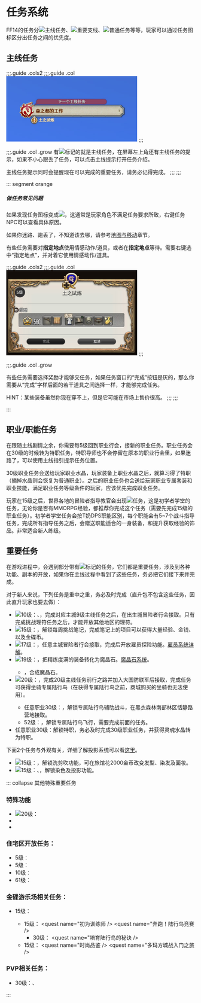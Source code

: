 # 任务系统

FF14的任务分<img src="/images/icons/061412.png" class="no-zoom" />主线任务、<img src="/images/icons/061419.png" class="no-zoom" />重要支线、<img src="/images/icons/061411.png" class="no-zoom" />普通任务等等，玩家可以通过任务图标区分出任务之间的优先度。

## 主线任务

;;;.guide .cols2
;;;.guide .col
<img src="./quest.assets/main_hint.jpg" width="350"/>
;;;

;;;.guide .col .grow
有<img src="/images/icons/061412.png" class="no-zoom" />标记的就是主线任务，在屏幕左上角还有主线任务的提示，如果不小心跟丢了任务，可以点击主线提示打开任务介绍。

主线任务提示同时会提醒现在可以完成的重要任务，请务必记得完成。
;;;
;;;

::: segment orange

##### 做任务常见问题

如果发现任务图标变成<img src="/images/icons/071013.png" class="no-zoom" />，这通常是玩家角色不满足任务要求所致，右键任务NPC可以查看具体原因。

如果你迷路、跑丢了，不知道该去哪，请参考[地图与移动](/basic/map.html)章节。

有些任务需要对**指定地点**使用情感动作/道具，或者在**指定地点**等待。需要右键选中“指定地点”，并对着它使用情感动作/道具。

;;;.guide .cols2
;;;.guide .col
<img src="./quest.assets/quest_choice.jpg" width="350"/>
;;;

;;;.guide .col .grow

有些任务需要选择奖励才能够交任务，如果任务窗口的“完成”按钮是灰的，那么你需要从“完成”字样后面的若干道具之间选择一样，才能够完成任务。

HINT：某些装备虽然你现在穿不上，但是它可能在市场上售价很高。
;;;
;;;

:::

## 职业/职能任务

在跟随主线剧情之余，你需要每5级回到职业行会，接新的职业任务。职业任务会在30级的时候转为特职任务，特职导师也不会停留在原本的职业行会里，如果迷路了，可以使用主线指引提示任务位置。

30级职业任务会送给玩家职业水晶，玩家装备上职业水晶之后，就算习得了特职（摘掉水晶则会恢复为普通职业）。之后的职业任务也会送给玩家职业专属套装和职业技能，满足职业任务等级条件的玩家，应该优先完成职业任务。

玩家在15级之后，世界各地的冒险者指导教官会出现<img src="/images/icons/061417.png" class="no-zoom" />任务，这是初学者学堂的任务，无论你是否有MMORPG经验，都推荐你完成这个任务（需要先完成15级的职业任务）。初学者学堂任务会按T奶DPS职能区别，每个职能会有5~7个战斗指导任务，完成所有指导任务之后，会赠送职能适合的一身装备，和提升获取经验的饰品。非常适合新人练级。

## 重要任务

在游戏进程中，会遇到部分带有<img src="/images/icons/061419.png" class="no-zoom" />标记的任务，它们都是重要任务，涉及到各种功能、副本的开放，如果你在主线过程中看到了这些任务，务必把它们接下来并完成。

对于新人来说，下列任务是重中之重，务必及时完成（直升包不包含这些任务，因此直升玩家也要去做）：

* <img src="/images/icons/061412.png" class="no-zoom" />10级：<quest name="挑战理符" />、<quest name="行会特令" />，完成对应主城9级主线任务之后，在出生城冒险者行会接取。只有完成挑战理符任务之后，才能开放其他地区的理符。
* <img src="/images/icons/061412.png" class="no-zoom" />15级：<quest name="遗失的挑战笔记" />，解锁每周挑战笔记，完成笔记上的项目可以获得大量经验、金钱、以及金碟币。
* <img src="/images/icons/061412.png" class="no-zoom" />17级：<quest name="雇员大探险" />，任意主城冒险者行会接取，完成后开放雇员探险功能。[雇员系统详解](#)。
* <img src="/images/icons/061412.png" class="no-zoom" />19级：<quest name="情感培育之力" />，把精炼度满的装备转化为魔晶石。[魔晶石系统](https://ff14.huijiwiki.com/wiki/%E9%AD%94%E6%99%B6%E7%9F%B3)。
  * <quest name="情感凝聚之力" />，合成魔晶石。
* <img src="/images/icons/061412.png" class="no-zoom" />20级：<quest name="我可爱的陆行鸟" />，完成20级主线任务前行之路并加入大国防联军后接取，完成任务可获得坐骑专属陆行鸟（在获得专属陆行鸟之前，商城购买的坐骑也无法使用）。
  * 任意职业30级：<quest name="可靠的搭档" />，解锁专属陆行鸟辅助战斗，在黑衣森林南部林区恬静路营地接取。
  * 52级：<quest name="我心飞翔" />，解锁专属陆行鸟飞行，需要完成前面的任务。
* 任意职业30级：解锁特职，务必及时完成30级职业任务，并获得灵魂水晶转为特职。

下面2个任务与外观有关，详细了解投影系统可以看[这里]()。

* <img src="/images/icons/061412.png" class="no-zoom" />15级：<quest name="天才美容师的过激绝技" />，解锁洗剪吹功能，可在旅馆花2000金币改变发型、染发及面妆。
* <img src="/images/icons/061412.png" class="no-zoom" />15级：<quest name="色彩斑斓的世界" />、<quest name="华丽的投影世界" />，解锁染色及投影功能。

::: collapse 其他特殊重要任务

### 特殊功能
* <img src="/images/icons/061412.png" class="no-zoom" />20级：<quest name="被遗忘的探索笔记" />
* <quest name="浪漫的寻宝猎人" />
* <quest name="虹彩战装" />

### 住宅区开放任务：
* 5级：<quest name="海雾村的碧海屋" />
* 5级：<quest name="高脚孤丘的奢华屋" />
* 10级：<quest name="薰衣草苗圃的繁花屋" />
* 61级：<quest name="白银乡之梦" />

### 金碟游乐场相关任务：
* 15级：<quest name="前往游乐场" />
  * 15级： <quest name="初为训练师 /> <quest name="奔跑！陆行鸟竞赛 />  
    * 30级： <quest name="培育陆行鸟的秘诀 />
  * 15级： <quest name="时尚品鉴 /> <quest name="多玛方城战入门之旅 />

### PVP相关任务：
* 30级：<quest name="狱中斗狼" />、<quest name="法外纷争" />
<!--送宠物、坐骑、舞蹈的任务、蛮族日常前置-->

:::
